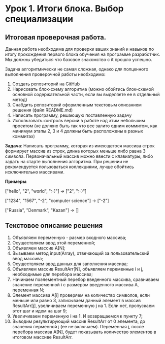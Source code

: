 # Урок 1. Итоги блока. Выбор специализации
## Итоговая проверочная работа.

Данная работа необходима для проверки ваших знаний и навыков по итогу прохождения первого блока обучения на программе разработчик. Мы должны убедиться что базовое знакомство с it прошло успешно.

Задача алгоритмически не самая сложная, однако для полценного выполнения проверочной работы необходимо:
1. Создать репозиторий на GitHub
2. Нарисовать блок-схему алгоритма (можно обойтись блок-схемой основной содержательной части, если вы выделяете ее в отдельный метод)
3. Снабдить репозиторий оформленным текстовым описанием решения (файл README.md)
4. Написать программу, решающую поставленную задачу
5. Использовать контроль версий в работе над этим небольшим проектом (не должно быть так что все залито одним коммитом, как минимум этапы 2, 3 и 4 должны быть расположены в разных коммитах)

**Задача**: Написать программу, которая из имеющегося массива строк формирует массив из строк, длина которых меньше либо равна 3 символа. Первоначальный массив можно ввести с клавиатуры, либо задать на старте выполнения алгоритма. При решении не рекомендуется пользоваться коллекциями, лучше обойтись исключительно массивами.

**Примеры**:

["hello", "2", "world", ":-)"] -> ["2", ":-)"]

["1234", "1567", "-2", "computer science"] -> ["-2"]

["Russia", "Denmark", "Kazan"] -> []

## Текстовое описание решения

1. Объявляем переменную - размер входного массива;
2. Осуществляем ввод этой переменной;
3. Объявляем массив A[N];
4. Вызываем метод input(Array), отвечающий за пользовательский ввод массива;
5. Осуществляем ввод данных для заполнения массива;
6. Объявляем массив ResultArr[N], объявляем переменные i и j, необходимые для перебора массива;
7. Начинаем поэлементный перебор введенного массива, сравниваем значение переменной i с размером введенного массива А, переменная N;
8. Элемент массива A[i] проверяем на количество символов, если меньше или равно 3, записываем данный элемент в массив ResultArr[j], увеличиваем переменную j на 1. Если нет, пропускаем этот шаг и идем на шаг 9;
9. Увеличиваем переменную i на 1. И возвращаемся к пункту 7;
10. Выводим результирующий массив ResultArr от 0 элемента, до значения перменной j (ее не включаем). Переменная j, после перебора массива A[N], будет показывать количество элементов в итоговом массиве ResultArr.
